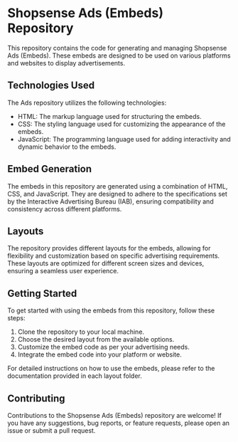 # Shopsense Ads (Embeds) Repository

This repository contains the code for generating and managing Shopsense Ads (Embeds). These embeds are designed to be used on various platforms and websites to display advertisements.

## Technologies Used

The Ads repository utilizes the following technologies:

- HTML: The markup language used for structuring the embeds.
- CSS: The styling language used for customizing the appearance of the embeds.
- JavaScript: The programming language used for adding interactivity and dynamic behavior to the embeds.

## Embed Generation

The embeds in this repository are generated using a combination of HTML, CSS, and JavaScript. They are designed to adhere to the specifications set by the Interactive Advertising Bureau (IAB), ensuring compatibility and consistency across different platforms.

## Layouts

The repository provides different layouts for the embeds, allowing for flexibility and customization based on specific advertising requirements. These layouts are optimized for different screen sizes and devices, ensuring a seamless user experience.

## Getting Started

To get started with using the embeds from this repository, follow these steps:

1. Clone the repository to your local machine.
2. Choose the desired layout from the available options.
3. Customize the embed code as per your advertising needs.
4. Integrate the embed code into your platform or website.

For detailed instructions on how to use the embeds, please refer to the documentation provided in each layout folder.

## Contributing

Contributions to the Shopsense Ads (Embeds) repository are welcome! If you have any suggestions, bug reports, or feature requests, please open an issue or submit a pull request.
